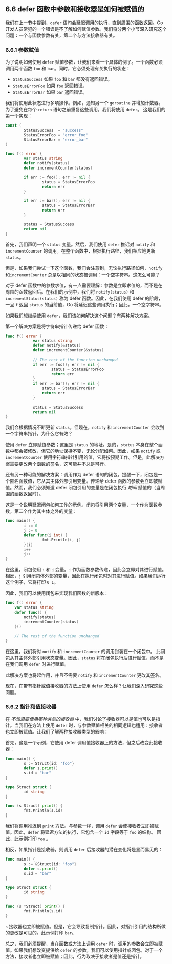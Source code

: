 ## 6.6 defer 函数中参数和接收器是如何被赋值的

我们在上一节中提到，`defer` 语句会延迟调用的执行，直到周围的函数返回。Go 开发人员常犯的一个错误是不了解如何赋值参数。我们将分两个小节深入研究这个问题：一个与函数参数有关，第二个与方法接收器有关。

### 6.6.1 参数赋值

为了说明如何使用 `defer` 赋值参数，让我们来看一个具体的例子。一个函数必须调用两个函数 `foo` 和 `bar`。同时，它必须处理有关执行的状态：

* `StatusSuccess` 如果 `foo` 和 `bar` 都没有返回错误。
* `StatusErrorFoo` 如果 `foo` 返回错误。
* `StatusErrorBar` 如果 `bar` 返回错误。

我们将使用此状态进行多项操作。例如，通知另一个 `goroutine` 并增加计数器。为了避免在每个 `return` 语句之前重复这些调用，我们将使用 `defer`。 这是我们的第一个实现：

```go
const (
        StatusSuccess  = "success"
        StatusErrorFoo = "error_foo"
        StatusErrorBar = "error_bar"
)

func f() error {
        var status string
        defer notify(status)
        defer incrementCounter(status)

        if err := foo(); err != nil {
                status = StatusErrorFoo
                return err
        }

        if err := bar(); err != nil {
                status = StatusErrorBar
                return err
        }

        status = StatusSuccess
        return nil
}
```

首先，我们声明一个 `status` 变量。然后，我们使用 `defer` 推迟对 `notify` 和 `incrementCounter` 的调用。在整个函数中，根据执行路径，我们相应地更新 `status`。

但是，如果我们尝试一下这个函数，我们会注意到，无论执行路径如何，`notify` 和`incrementCounter` 总是以相同的状态被调用：一个空字符串。这怎么可能？

对于 defer 函数中的参数求值，有一点需要理解：参数是立即求值的，而不是在周围的函数返回后。在我们的示例中，我们将 `notify(status)` 和 `incrementStatus(status)` 称为 defer 函数。因此，在我们使用 defer 的阶段，一旦 `f` 返回 `status` 的当前值，Go 将延迟这些调用执行；因此，一个空字符串。

如果我们想继续使用 `defer`，我们该如何解决这个问题？有两种解决方案。

第一个解决方案是将字符串指针传递给 defer 函数：

```go
func f() error {
            var status string
            defer notify(&status)
            defer incrementCounter(&status)
    
            // The rest of the function unchanged
            if err := foo(); err != nil {
                    status = StatusErrorFoo
                    return err
            }
            if err := bar(); err != nil {
                status = StatusErrorBar
                return err
            }
            
            status = StatusSuccess
            return nil
}
```

我们会根据情况不断更新 `status`，但现在，`notify` 和 `incrementCounter` 会收到一个字符串指针。为什么它有效？

使用 `defer` 立即赋值参数；这里是 `status` 的地址。是的，`status` 本身在整个函数中都会被修改，但它的地址保持不变，无论分配如何。因此，如果 `notify` 或 `incrementCounter` 使用字符串指针引用的值，它将按预期工作。但是，此解决方案需要更改两个函数的签名，这可能并不总是可行。

还有另一种可能的解决方案：调用作为 defer 语句的闭包。提醒一下，闭包是一个匿名函数值，它从其主体外部引用变量。传递给 defer 函数的参数会立即被赋值。然而，我们必须知道 defer 闭包引用的变量是在闭包执行 *期间* 赋值的（当周围的函数返回时）。

这是一个说明延迟闭包如何工作的示例。闭包将引用两个变量，一个作为函数参数，第二个作为其主体之外的变量：

```go
func main() {
        i := 0
        j := 0
        defer func(i int) {
                fmt.Println(i, j)
        }(i)
        i++
        j++
}
```

在这里，闭包使用 `i` 和 `j` 变量。`i` 作为函数参数传递，因此会立即对其进行赋值。相反，`j` 引用闭包体外部的变量，因此在执行闭包时对其进行赋值。如果我们运行这个例子，它将打印 `0 1`。

因此，我们可以使用闭包来实现我们函数的新版本：

```go
func f() error {
    var status string
    defer func() {
        notify(status)
        incrementCounter(status)
    }()
    
    // The rest of the function unchanged
}
```

在这里，我们将对 `notify` 和 `incrementCounter` 的调用封装在一个闭包中。 此闭包从其主体外部引用状态变量。因此，`status` 将在闭包执行后进行赋值，而不是在我们调用 `defer` 时进行赋值。

此解决方案也将起作用，并且不需要 `notify` 和 `incrementCounter` 更改其签名。

现在，在带有指针或值接收器的方法上使用 `defer` 怎么样？让我们深入研究这些问题。

### 6.6.2 指针和值接收器

在 *不知道要使用哪种类型的接收器* 中，我们讨论了接收器可以是值也可以是指针。当我们在方法上使用 `defer` 时，与参数赋值相关的相同逻辑也适用：接收者也立即被赋值。让我们了解两种接收器类型的影响：

首先，这是一个示例，它使用 defer 调用值接收器上的方法，但之后改变此接收器：

```go
func main() {
        s := Struct{id: "foo"}
        defer s.print()
        s.id = "bar"
}

type Struct struct {
        id string
}

func (s Struct) print() {
        fmt.Println(s.id)
}
```

我们将调用推迟到 `print` 方法。与参数一样，调用 `defer` 会使接收者立即被赋值。因此，`defer` 将延迟方法的执行，它包含一个 `id` 字段等于 `foo` 的结构。 因此，此示例打印 `foo` 。

相反，如果指针是接收器，则调用 `defer` 后接收器的潜在变化将是显而易见的：

```go
func main() {
        s := &Struct{id: "foo"}
        defer s.print()
        s.id = "bar"
}

type Struct struct {
        id string
}

func (s *Struct) print() {
        fmt.Println(s.id)
}
```

`s` 接收器也立即被赋值。但是，它会导致复制指针。因此，对指针引用的结构所做的更改是可见的。此示例打印 `bar`。

总之，我们必须提醒，当在函数或方法上调用 `defer` 时，调用的参数会立即被赋值。如果我们想改变提供给 `defer` 的参数，我们可以使用指针或闭包。对于一个方法，接收者也立即被赋值；因此，行为取决于接收者是值还是指针。